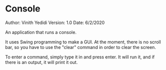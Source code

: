 # Console
Author: Vinith Yedidi
Version: 1.0
Date: 6/2/2020
 
An application that runs a console.

It uses Swing programming to make a GUI. At the moment, there is no scroll bar, so you have to use the "clear" command in order to clear   the screen.

To enter a command, simply type it in and press enter. It will run it, and if there is an output, it will print it out.
